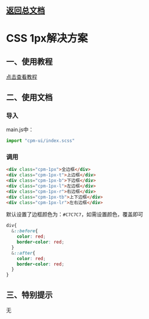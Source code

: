 ## [返回总文档](https://github.com/cpm828/cpm-ui)


# CSS 1px解决方案

## 一、使用教程
[点击查看教程](https://cpm828.github.io/cpm-ui/demo/index.html#/onepx)

## 二、使用文档
### 导入
main.js中：
```js
import "cpm-ui/index.scss"
```

### 调用
```html
<div class="cpm-1px">全边框</div>
<div class="cpm-1px-t">上边框</div>
<div class="cpm-1px-b">下边框</div>
<div class="cpm-1px-l">左边框</div>
<div class="cpm-1px-r">右边框</div>
<div class="cpm-1px-tb">上下边框</div>
<div class="cpm-1px-lr">左右边框</div>
```


默认设置了边框颜色为：`#C7C7C7`，如需设置颜色，覆盖即可
```css
div{
  &::before{
    color: red;
    border-color: red;
  }
  &::after{
    color: red;
    border-color: red;
  }
}
```

## 三、特别提示
无